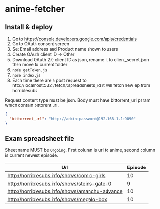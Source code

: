 # anime-fetcher

## Install & deploy

1. Go to https://console.developers.google.com/apis/credentials
2. Go to OAuth consent screen
3. Set Email address and Product name shown to users
4. Create OAuth client ID -> Other
5. Download OAuth 2.0 client ID as json, rename it to client_secret.json then move to current folder
6. `node getToken.js`
8. `node index.js`
9. Each time there are a post request to http://localhost:5321/fetch/:spreadsheets_id it will fetch new ep from horriblesubs

Request content type must be json. Body must have bittorrent_url param which contain bittorent url.
```json
{
  "bittorrent_url": "http://admin:password@192.168.1.1:9090"
}
```

## Exam spreadsheet file
Sheet name MUST be `Ongoing`. First column is url to anime, second column is current newest episode.

| Url | Episode |
| --  | -- |
| http://horriblesubs.info/shows/comic-girls	| 10 |
| http://horriblesubs.info/shows/steins-gate-0	| 9 |
| http://horriblesubs.info/shows/amanchu-advance	| 10 |
| http://horriblesubs.info/shows/megalo-box	| 10 |
